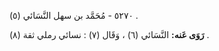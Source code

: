 ٥٢٧٠ - مُحَمَّد بن سهل النَّسَائي (٥) .

**رَوَى عَنه:** النَّسَائي (٦) ، وَقَال (٧) : نسائي رملي ثقة (٨) .